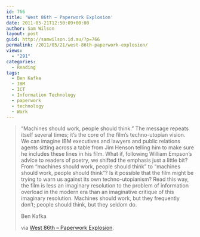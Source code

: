 ```yaml
---
id: 766
title: 'West 86th – Paperwork Explosion'
date: 2011-05-21T12:50:09+00:00
author: Sam Wilson
layout: post
guid: http://samwilson.id.au/?p=766
permalink: /2011/05/21/west-86th-paperwork-explosion/
views:
  - "291"
categories:
  - Reading
tags:
  - Ben Kafka
  - IBM
  - ICT
  - Information Technology
  - paperwork
  - technology
  - Work
---
```

> “Machines should work, people should think.” The message repeats itself several times; it’s the core of the film’s techno-utopian vision. We can imagine IBM executives and lawyers and public relations agents sitting across a table from Jim Henson telling him to make sure he includes these lines in his film. What if, following William Empson’s advice to readers of poetry, we shifted the emphasis just a little bit? From “machines should work, people should think” to “machines should work, people should think”? Is it possible that the film might be trying to warn us against its own techno-utopianism? Read this way, the film is less an imaginary resolution to the problem of information overload in the modern era than an imaginative critique of this imaginary resolution. Machines should work, but they frequently don’t; people should think, but they seldom do.
> 
> Ben Kafka
> 
> via [West 86th – Paperwork Explosion](http://www.west86th.bgc.bard.edu/articles/paperwork-explosion.html#).